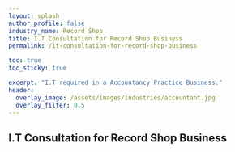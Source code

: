 ```yaml
---
layout: splash 
author_profile: false 
industry_name: Record Shop
title: I.T Consultation for Record Shop Business
permalink: /it-consultation-for-record-shop-business

toc: true
toc_sticky: true

excerpt: "I.T required in a Accountancy Practice Business."
header:
  overlay_image: /assets/images/industries/accountant.jpg
  overlay_filter: 0.5 
---
```


## I.T Consultation for Record Shop Business